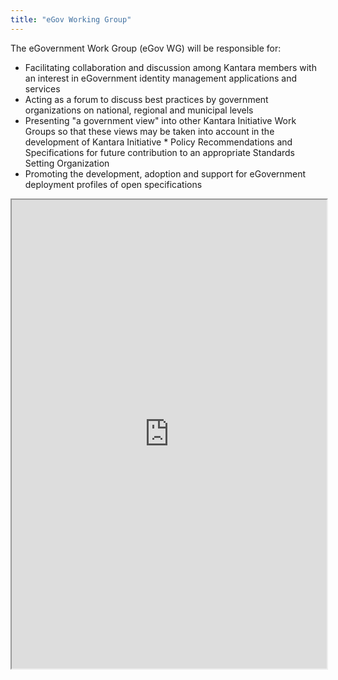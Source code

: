 ```yaml
---
title: "eGov Working Group"
---
```


The eGovernment Work Group (eGov WG) will be responsible for:
* Facilitating collaboration and discussion among Kantara members with an interest in eGovernment identity management applications and services
* Acting as a forum to discuss best practices by government organizations on national, regional and municipal levels
* Presenting "a government view" into other Kantara Initiative Work Groups so that these views may be taken into account in the development of Kantara Initiative * Policy Recommendations and Specifications for future contribution to an appropriate Standards Setting Organization
* Promoting the development, adoption and support for eGovernment deployment profiles of open specifications

<iframe height="750" width="100%" src="https://ewelton.github.io/ktest/wiki.html#eGov%20Working%20Group"></iframe>

